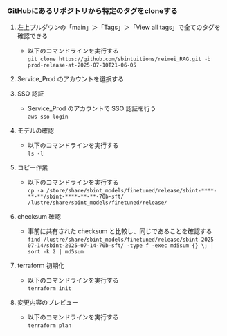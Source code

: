 ### GitHubにあるリポジトリから特定のタグをcloneする
1. 左上プルダウンの「main」＞「Tags」＞「View all tags」で全てのタグを確認できる
    - 以下のコマンドラインを実行する  
    `git clone https://github.com/sbintuitions/reimei_RAG.git -b prod-release-at-2025-07-10T21-06-05`

1. Service_Prod のアカウントを選択する  

1. SSO 認証
   - Service_Prod のアカウントで SSO 認証を行う  
     `aws sso login`
1. モデルの確認
    - 以下のコマンドラインを実行する  
   	`ls -l`
1. コピー作業
    - 以下のコマンドラインを実行する  
   	`cp -a /store/share/sbint_models/finetuned/release/sbint-****-**-**/sbint-****-**-**-70b-sft/ /lustre/share/sbint_models/finetuned/release/`
1. checksum 確認
    - 事前に共有された checksum と比較し、同じであることを確認する  
      `find /lustre/share/sbint_models/finetuned/release/sbint-2025-07-14/sbint-2025-07-14-70b-sft/ -type f -exec md5sum {} \; | sort -k 2 | md5sum`
1. terraform 初期化
   - 以下のコマンドラインを実行する  
     `terraform init`
1. 変更内容のプレビュー
   - 以下のコマンドラインを実行する  
     `terraform plan`
